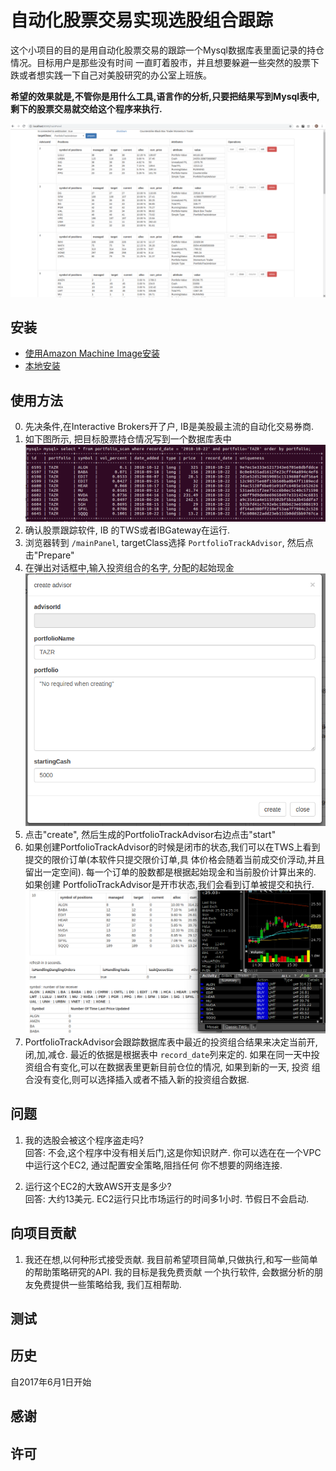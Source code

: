# 自动化股票交易实现选股组合跟踪

这个小项目的目的是用自动化股票交易的跟踪一个Mysql数据库表里面记录的持仓情况。目标用户是那些没有时间
一直盯着股市，并且想要躲避一些突然的股票下跌或者想实践一下自己对美股研究的办公室上班族。

__希望的效果就是,不管你是用什么工具,语言作的分析,只要把结果写到Mysql表中,剩下的股票交易就交给这个程序来执行.__

 ![Programming_running](resources/pics/Programming_running.png "Programming_running")


## 安装

* [使用Amazon Machine Image安装](./installation_ami.md)  
* [本地安装](./installation_local.md)

## 使用方法
0. 先决条件,在Interactive Brokers开了户, IB是美股最主流的自动化交易券商.
1. 如下图所示, 把目标股票持仓情况写到一个数据库表中  
   ![001_insert_portfolio_data](resources/pics/001_insert_portfolio_data.png "001_insert_portfolio_data")
2. 确认股票跟踪软件, IB 的TWS或者IBGateway在运行.
3. 浏览器转到 `/mainPanel`, targetClass选择 `PortfolioTrackAdvisor`, 然后点击"Prepare"
4. 在弹出对话框中,输入投资组合的名字, 分配的起始现金  
    ![004_pop_up_form_pta](resources/pics/004-pop-up-form-pta.png "004_pop_up_form_pta")
5. 点击"create", 然后生成的PortfolioTrackAdvisor右边点击"start"
6. 如果创建PortfolioTrackAdvisor的时候是闭市的状态,我们可以在TWS上看到提交的限价订单(本软件只提交限价订单,具
   体价格会随着当前成交价浮动,并且留出一定空间). 每一个订单的股数都是根据起始现金和当前股价计算出来的. 如果创建
    PortfolioTrackAdvisor是开市状态,我们会看到订单被提交和执行.  
    ![006_pta_run_at_mkt_close](resources/pics/006-pta-run-at-mkt-close.png "006_pta_run_at_mkt_close")
7. PortfolioTrackAdvisor会跟踪数据库表中最近的投资组合结果来决定当前开,闭,加,减仓. 最近的依据是根据表中
   `record_date`列来定的. 如果在同一天中投资组合有变化,可以在数据表里更新目前仓位的情况, 如果到新的一天, 投资
   组合没有变化,则可以选择插入或者不插入新的投资组合数据.


## 问题

1. 我的选股会被这个程序盗走吗?  
   回答: 不会,这个程序中没有相关后门,这是你知识财产. 你可以选在在一个VPC中运行这个EC2, 通过配置安全策略,阻挡任何
   你不想要的网络连接. 

2. 运行这个EC2的大致AWS开支是多少?  
   回答: 大约13美元. EC2运行只比市场运行的时间多1小时. 节假日不会启动. 

## 向项目贡献
1. 我还在想,以何种形式接受贡献. 我目前希望项目简单,只做执行,和写一些简单的帮助策略研究的API. 我的目标是我免费贡献
   一个执行软件, 会数据分析的朋友免费提供一些策略给我, 我们互相帮助.   

## 测试

## 历史

自2017年6月1日开始

## 感谢

## 许可

